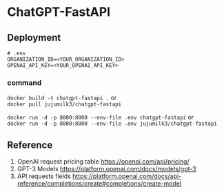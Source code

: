 # ChatGPT-FastAPI

## Deployment
```dotenv
# .env
ORGANIZATION_ID=<YOUR_ORGANIZATION_ID>
OPENAI_API_KEY=<YOUR_OPENAI_API_KEY>
```
### command
`docker build -t chatgpt-fastapi .`  or   
`docker pull jujumilk3/chatgpt-fastapi`  
  
`docker run -d -p 8000:8000 --env-file .env chatgpt-fastapi` or  
`docker run -d -p 8000:8000 --env-file .env jujumilk3/chatgpt-fastapi`

## Reference
1. OpenAI request pricing table https://openai.com/api/pricing/
2. GPT-3 Models https://platform.openai.com/docs/models/gpt-3
3. API requests fields https://platform.openai.com/docs/api-reference/completions/create#completions/create-model
